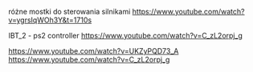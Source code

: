 
różne mostki do sterowania silnikami
https://www.youtube.com/watch?v=ygrsIqWOh3Y&t=1710s

IBT_2 - ps2 controller
https://www.youtube.com/watch?v=C_zL2orpj_g

https://www.youtube.com/watch?v=UKZyPQD73_A
https://www.youtube.com/watch?v=C_zL2orpj_g